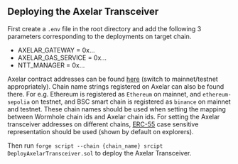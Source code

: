 ## Deploying the Axelar Transceiver

First create a `.env` file in the root directory and add the following 3 parameters corresponding to the deployments on target chain.
- AXELAR_GATEWAY = 0x...
- AXELAR_GAS_SERVICE = 0x...
- NTT_MANAGER = 0x...

Axelar contract addresses can be found [here](https://docs.axelar.dev/resources/contract-addresses/mainnet) (switch to mainnet/testnet appropriately). Chain name strings registered on Axelar can also be found there. For e.g. Ethereum is registered as `Ethereum` on mainnet, and `ethereum-sepolia` on testnet, and BSC smart chain is registered as `binance` on mainnet and testnet. These chain names should be used when setting the mapping between Wormhole chain ids and Axelar chain ids. For setting the Axelar transceiver addresses on different chains, [ERC-55](https://eips.ethereum.org/EIPS/eip-55) case sensitive representation should be used (shown by default on explorers).

Then run `forge script --chain {chain_name} srcipt DeployAxelarTransceiver.sol` to deploy the Axelar Transceiver.